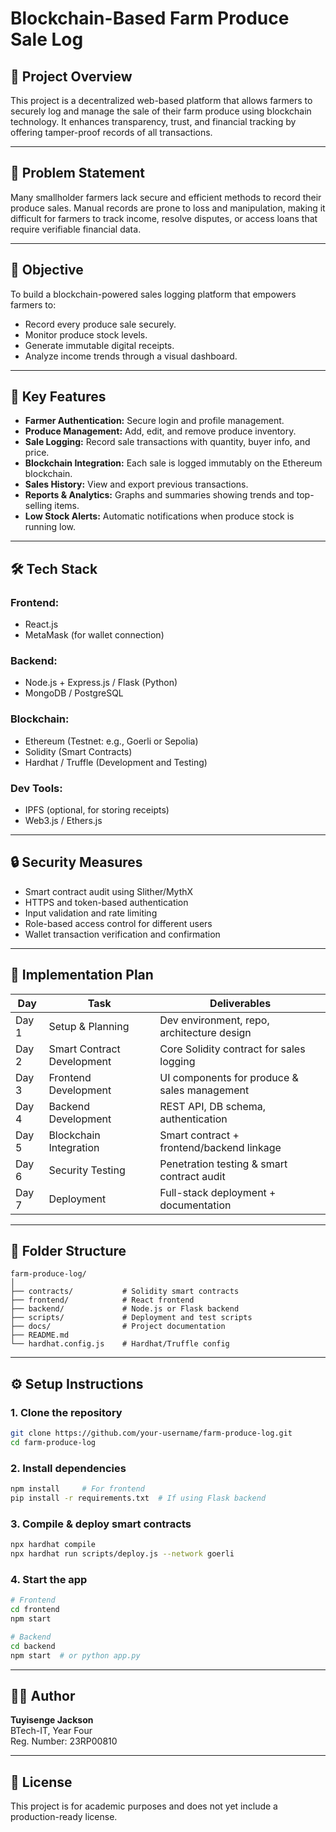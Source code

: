 # Blockchain-Based Farm Produce Sale Log

## 📌 Project Overview

This project is a decentralized web-based platform that allows farmers to securely log and manage the sale of their farm produce using blockchain technology. It enhances transparency, trust, and financial tracking by offering tamper-proof records of all transactions.

---

## 🚜 Problem Statement

Many smallholder farmers lack secure and efficient methods to record their produce sales. Manual records are prone to loss and manipulation, making it difficult for farmers to track income, resolve disputes, or access loans that require verifiable financial data.

---

## 🎯 Objective

To build a blockchain-powered sales logging platform that empowers farmers to:
- Record every produce sale securely.
- Monitor produce stock levels.
- Generate immutable digital receipts.
- Analyze income trends through a visual dashboard.

---

## 🔑 Key Features

- **Farmer Authentication:** Secure login and profile management.
- **Produce Management:** Add, edit, and remove produce inventory.
- **Sale Logging:** Record sale transactions with quantity, buyer info, and price.
- **Blockchain Integration:** Each sale is logged immutably on the Ethereum blockchain.
- **Sales History:** View and export previous transactions.
- **Reports & Analytics:** Graphs and summaries showing trends and top-selling items.
- **Low Stock Alerts:** Automatic notifications when produce stock is running low.

---

## 🛠️ Tech Stack

### Frontend:
- React.js  
- MetaMask (for wallet connection)

### Backend:
- Node.js + Express.js / Flask (Python)
- MongoDB / PostgreSQL

### Blockchain:
- Ethereum (Testnet: e.g., Goerli or Sepolia)
- Solidity (Smart Contracts)
- Hardhat / Truffle (Development and Testing)

### Dev Tools:
- IPFS (optional, for storing receipts)
- Web3.js / Ethers.js

---

## 🔒 Security Measures

- Smart contract audit using Slither/MythX
- HTTPS and token-based authentication
- Input validation and rate limiting
- Role-based access control for different users
- Wallet transaction verification and confirmation

---

## 📅 Implementation Plan

| Day | Task | Deliverables |
|-----|------|--------------|
| Day 1 | Setup & Planning | Dev environment, repo, architecture design |
| Day 2 | Smart Contract Development | Core Solidity contract for sales logging |
| Day 3 | Frontend Development | UI components for produce & sales management |
| Day 4 | Backend Development | REST API, DB schema, authentication |
| Day 5 | Blockchain Integration | Smart contract + frontend/backend linkage |
| Day 6 | Security Testing | Penetration testing & smart contract audit |
| Day 7 | Deployment | Full-stack deployment + documentation |

---

## 📂 Folder Structure

```
farm-produce-log/
│
├── contracts/           # Solidity smart contracts
├── frontend/            # React frontend
├── backend/             # Node.js or Flask backend
├── scripts/             # Deployment and test scripts
├── docs/                # Project documentation
├── README.md
└── hardhat.config.js    # Hardhat/Truffle config
```

---

## ⚙️ Setup Instructions

### 1. Clone the repository
```bash
git clone https://github.com/your-username/farm-produce-log.git
cd farm-produce-log
```

### 2. Install dependencies
```bash
npm install     # For frontend
pip install -r requirements.txt  # If using Flask backend
```

### 3. Compile & deploy smart contracts
```bash
npx hardhat compile
npx hardhat run scripts/deploy.js --network goerli
```

### 4. Start the app
```bash
# Frontend
cd frontend
npm start

# Backend
cd backend
npm start  # or python app.py
```

---

## 👨‍🌾 Author

**Tuyisenge Jackson**  
BTech-IT, Year Four  
Reg. Number: 23RP00810

---

## 📜 License

This project is for academic purposes and does not yet include a production-ready license.
